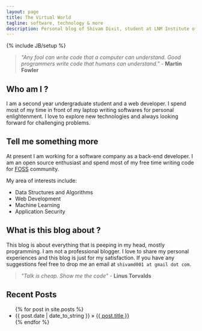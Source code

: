 ```yaml
---
layout: page
title: The Virtual World
tagline: software, technology & more
description: Personal blog of Shivam Dixit, student at LNM Institute of Information Technology.
---
```

{% include JB/setup %}


> *"Any fool can write code that a computer can understand. Good programmers write code that humans can understand."*   - **Martin Fowler**

## Who am I ?

I am a second year undergraduate student and a web developer. I spend most of my time in front of my laptop writing softwares for personal enlightenment. I love to explore new technologies and always looking forward for challenging problems.

## Tell me something more

At present I am working for a software company as a back-end developer. I am an open source enthusiast and spend most of my free time writing code for [FOSS](http://en.wikipedia.org/wiki/Free_and_open-source_software) community.

My area of interests include:

* Data Structures and Algorithms
* Web Development
* Machine Learning
* Application Security


## What is this blog about ?

This blog is about everything that is peeping in my head, mostly programming. I am not a professional blogger. I love to share my personal experiences and this blog is just for my satisfaction. If you have any suggestions feel free to drop me an email at `shivamd001 at gmail dot com`.


> *"Talk is cheap. Show me the code"*  - **Linus Torvalds**

## Recent Posts

<ul class="posts">
  {% for post in site.posts %}
    <li><span>{{ post.date | date_to_string }}</span> &raquo; <a href="{{ BASE_PATH }}{{ post.url }}">{{ post.title }}</a></li>
  {% endfor %}
</ul>
